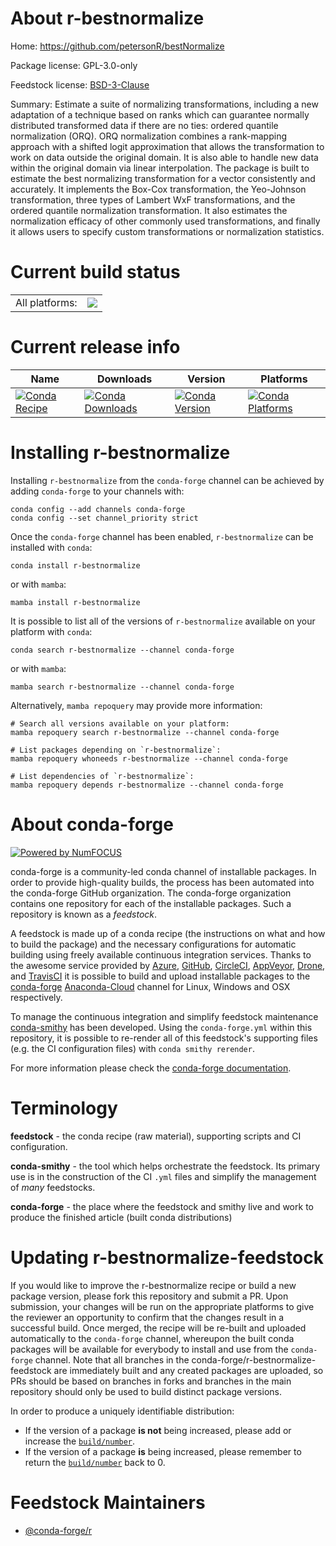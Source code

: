 About r-bestnormalize
=====================

Home: https://github.com/petersonR/bestNormalize

Package license: GPL-3.0-only

Feedstock license: [BSD-3-Clause](https://github.com/conda-forge/r-bestnormalize-feedstock/blob/main/LICENSE.txt)

Summary: Estimate a suite of normalizing transformations, including a new adaptation of a technique based on ranks which can guarantee normally distributed transformed data if there are no ties: ordered quantile normalization (ORQ). ORQ normalization combines a rank-mapping approach with a shifted logit approximation that allows the transformation to work on data outside the original domain. It is also able to handle new data within the original domain via linear interpolation. The package is built to estimate the best normalizing transformation for a vector consistently and accurately. It implements the Box-Cox transformation, the Yeo-Johnson transformation, three types of Lambert WxF transformations, and the ordered quantile normalization transformation. It also estimates the normalization efficacy of other commonly used transformations, and finally it allows users to specify custom transformations or normalization statistics.

Current build status
====================


<table><tr><td>All platforms:</td>
    <td>
      <a href="https://dev.azure.com/conda-forge/feedstock-builds/_build/latest?definitionId=11269&branchName=main">
        <img src="https://dev.azure.com/conda-forge/feedstock-builds/_apis/build/status/r-bestnormalize-feedstock?branchName=main">
      </a>
    </td>
  </tr>
</table>

Current release info
====================

| Name | Downloads | Version | Platforms |
| --- | --- | --- | --- |
| [![Conda Recipe](https://img.shields.io/badge/recipe-r--bestnormalize-green.svg)](https://anaconda.org/conda-forge/r-bestnormalize) | [![Conda Downloads](https://img.shields.io/conda/dn/conda-forge/r-bestnormalize.svg)](https://anaconda.org/conda-forge/r-bestnormalize) | [![Conda Version](https://img.shields.io/conda/vn/conda-forge/r-bestnormalize.svg)](https://anaconda.org/conda-forge/r-bestnormalize) | [![Conda Platforms](https://img.shields.io/conda/pn/conda-forge/r-bestnormalize.svg)](https://anaconda.org/conda-forge/r-bestnormalize) |

Installing r-bestnormalize
==========================

Installing `r-bestnormalize` from the `conda-forge` channel can be achieved by adding `conda-forge` to your channels with:

```
conda config --add channels conda-forge
conda config --set channel_priority strict
```

Once the `conda-forge` channel has been enabled, `r-bestnormalize` can be installed with `conda`:

```
conda install r-bestnormalize
```

or with `mamba`:

```
mamba install r-bestnormalize
```

It is possible to list all of the versions of `r-bestnormalize` available on your platform with `conda`:

```
conda search r-bestnormalize --channel conda-forge
```

or with `mamba`:

```
mamba search r-bestnormalize --channel conda-forge
```

Alternatively, `mamba repoquery` may provide more information:

```
# Search all versions available on your platform:
mamba repoquery search r-bestnormalize --channel conda-forge

# List packages depending on `r-bestnormalize`:
mamba repoquery whoneeds r-bestnormalize --channel conda-forge

# List dependencies of `r-bestnormalize`:
mamba repoquery depends r-bestnormalize --channel conda-forge
```


About conda-forge
=================

[![Powered by
NumFOCUS](https://img.shields.io/badge/powered%20by-NumFOCUS-orange.svg?style=flat&colorA=E1523D&colorB=007D8A)](https://numfocus.org)

conda-forge is a community-led conda channel of installable packages.
In order to provide high-quality builds, the process has been automated into the
conda-forge GitHub organization. The conda-forge organization contains one repository
for each of the installable packages. Such a repository is known as a *feedstock*.

A feedstock is made up of a conda recipe (the instructions on what and how to build
the package) and the necessary configurations for automatic building using freely
available continuous integration services. Thanks to the awesome service provided by
[Azure](https://azure.microsoft.com/en-us/services/devops/), [GitHub](https://github.com/),
[CircleCI](https://circleci.com/), [AppVeyor](https://www.appveyor.com/),
[Drone](https://cloud.drone.io/welcome), and [TravisCI](https://travis-ci.com/)
it is possible to build and upload installable packages to the
[conda-forge](https://anaconda.org/conda-forge) [Anaconda-Cloud](https://anaconda.org/)
channel for Linux, Windows and OSX respectively.

To manage the continuous integration and simplify feedstock maintenance
[conda-smithy](https://github.com/conda-forge/conda-smithy) has been developed.
Using the ``conda-forge.yml`` within this repository, it is possible to re-render all of
this feedstock's supporting files (e.g. the CI configuration files) with ``conda smithy rerender``.

For more information please check the [conda-forge documentation](https://conda-forge.org/docs/).

Terminology
===========

**feedstock** - the conda recipe (raw material), supporting scripts and CI configuration.

**conda-smithy** - the tool which helps orchestrate the feedstock.
                   Its primary use is in the construction of the CI ``.yml`` files
                   and simplify the management of *many* feedstocks.

**conda-forge** - the place where the feedstock and smithy live and work to
                  produce the finished article (built conda distributions)


Updating r-bestnormalize-feedstock
==================================

If you would like to improve the r-bestnormalize recipe or build a new
package version, please fork this repository and submit a PR. Upon submission,
your changes will be run on the appropriate platforms to give the reviewer an
opportunity to confirm that the changes result in a successful build. Once
merged, the recipe will be re-built and uploaded automatically to the
`conda-forge` channel, whereupon the built conda packages will be available for
everybody to install and use from the `conda-forge` channel.
Note that all branches in the conda-forge/r-bestnormalize-feedstock are
immediately built and any created packages are uploaded, so PRs should be based
on branches in forks and branches in the main repository should only be used to
build distinct package versions.

In order to produce a uniquely identifiable distribution:
 * If the version of a package **is not** being increased, please add or increase
   the [``build/number``](https://docs.conda.io/projects/conda-build/en/latest/resources/define-metadata.html#build-number-and-string).
 * If the version of a package **is** being increased, please remember to return
   the [``build/number``](https://docs.conda.io/projects/conda-build/en/latest/resources/define-metadata.html#build-number-and-string)
   back to 0.

Feedstock Maintainers
=====================

* [@conda-forge/r](https://github.com/conda-forge/r/)

